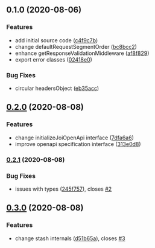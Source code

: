 ## 0.1.0 (2020-08-06)


### Features

* add initial source code ([c4f9c7b](https://github.com/MunifTanjim/express-joi-openapi/commit/c4f9c7bf5917228532d78212832fdd600db53528))
* change defaultRequestSegmentOrder ([bc8bcc2](https://github.com/MunifTanjim/express-joi-openapi/commit/bc8bcc2baf4045e5bef1f9fa130424d040e509f5))
* enhance getResponseValidationMiddleware ([af8f829](https://github.com/MunifTanjim/express-joi-openapi/commit/af8f8298e1554f54864837a7559fcfad437acda9))
* export error classes ([02418e0](https://github.com/MunifTanjim/express-joi-openapi/commit/02418e01408812a4699a369735a3f9086befea3f))


### Bug Fixes

* circular headersObject ([eb35acc](https://github.com/MunifTanjim/express-joi-openapi/commit/eb35acca653ad44b73887b529c10a752440190f7))

## [0.2.0](https://github.com/MunifTanjim/express-joi-openapi/compare/0.1.0...0.2.0) (2020-08-08)


### Features

* change initializeJoiOpenApi interface ([7dfa6a6](https://github.com/MunifTanjim/express-joi-openapi/commit/7dfa6a6229a0cd6276569c6c9c8cb234e21bde65))
* improve openapi specification interface ([313e0d8](https://github.com/MunifTanjim/express-joi-openapi/commit/313e0d8b2acd4c207ebd0fc3a34ceeeeddbad619))

### [0.2.1](https://github.com/MunifTanjim/express-joi-openapi/compare/0.2.0...0.2.1) (2020-08-08)


### Bug Fixes

* issues with types ([245f757](https://github.com/MunifTanjim/express-joi-openapi/commit/245f7572f4c481b7a47b3c60e7f3035a1dc5d111)), closes [#2](https://github.com/MunifTanjim/express-joi-openapi/issues/2)

## [0.3.0](https://github.com/MunifTanjim/express-joi-openapi/compare/0.2.1...0.3.0) (2020-08-08)


### Features

* change stash internals ([d51b65a](https://github.com/MunifTanjim/express-joi-openapi/commit/d51b65afc0ed43f9a2c5fbc8be8dced64e45754c)), closes [#3](https://github.com/MunifTanjim/express-joi-openapi/issues/3)

